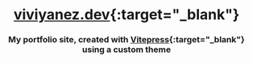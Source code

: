 <div align="center">

  # [viviyanez.dev](https://www.viviyanez.dev/){:target="_blank"}

  ### My portfolio site, created with [Vitepress](https://vitepress.dev/){:target="_blank"} using a custom theme

  
</div>
